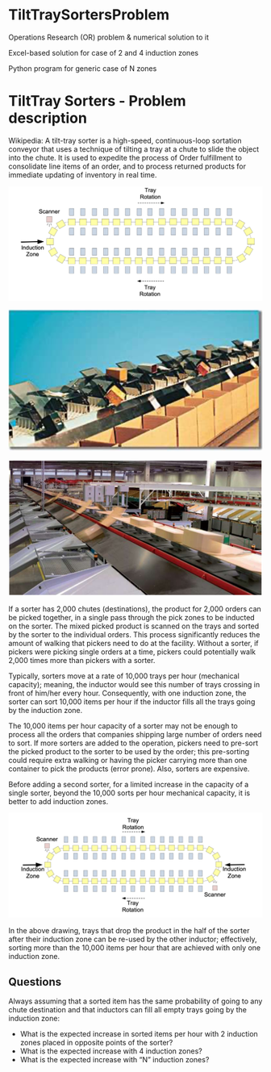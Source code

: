 # TiltTraySortersProblem
Operations Research (OR) problem &amp; numerical solution to it

Excel-based solution for case of 2 and 4 induction zones

Python program for generic case of N zones



# TiltTray Sorters - Problem description
Wikipedia: A tilt-tray sorter is a high-speed, continuous-loop sortation conveyor that uses a technique of tilting a tray at a chute to slide the object into the chute. It is used to expedite the process of Order fulfillment to consolidate line items of an order, and to process returned products for immediate updating of inventory in real time.

![Convetional TiltTray](https://github.com/RandomCoder987/TiltTray/blob/main/Conventional%20TiltTray.png)

![Tray1](https://github.com/RandomCoder987/TiltTray/blob/main/TiltTray1.png)

![Tray2](https://github.com/RandomCoder987/TiltTray/blob/main/TiltTray2.png)

If a sorter has 2,000 chutes (destinations), the product for 2,000 orders can be picked together, in a single pass through the pick zones to be inducted on the sorter. The mixed picked product is scanned on the trays and sorted by the sorter to the individual orders. This process significantly reduces the amount of walking that pickers need to do at the facility. Without a sorter, if pickers were picking single orders at a time, pickers could potentially walk 2,000 times more than pickers with a sorter.

Typically, sorters move at a rate of 10,000 trays per hour (mechanical capacity); meaning, the inductor would see this number of trays crossing in front of him/her every hour. Consequently, with one induction zone, the sorter can sort 10,000 items per hour if the inductor fills all the trays going by the induction zone.

The 10,000 items per hour capacity of a sorter may not be enough to process all the orders that companies shipping large number of orders need to sort. If more sorters are added to the operation, pickers need to pre-sort the picked product to the sorter to be used by the order; this pre-sorting could require extra walking or having the picker carrying more than one container to pick the products (error prone). Also, sorters are expensive.

Before adding a second sorter, for a limited increase in the capacity of a single sorter, beyond the 10,000 sorts per hour mechanical capacity, it is better to add induction zones.

![TiltTray with 2 induction zones](https://github.com/RandomCoder987/TiltTray/blob/main/TiltTray%20with%20two%20induction%20zones.png)

In the above drawing, trays that drop the product in the half of the sorter after their induction zone can be re-used by the other inductor; effectively, sorting more than the 10,000 items per hour that are achieved with only one induction zone.

## Questions
Always assuming that a sorted item has the same probability of going to any chute destination and that inductors can fill all empty trays going by the induction zone:
* What is the expected increase in sorted items per hour with 2 induction zones placed in opposite points of the sorter?
* What is the expected increase with 4 induction zones?
* What is the expected increase with “N” induction zones?


